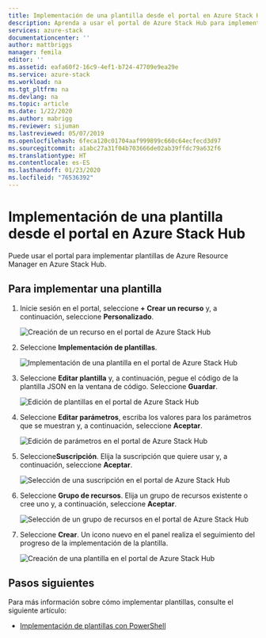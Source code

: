 ```yaml
---
title: Implementación de una plantilla desde el portal en Azure Stack Hub | Microsoft Docs
description: Aprenda a usar el portal de Azure Stack Hub para implementar plantillas.
services: azure-stack
documentationcenter: ''
author: mattbriggs
manager: femila
editor: ''
ms.assetid: eafa60f2-16c9-4ef1-b724-47709e9ea29e
ms.service: azure-stack
ms.workload: na
ms.tgt_pltfrm: na
ms.devlang: na
ms.topic: article
ms.date: 1/22/2020
ms.author: mabrigg
ms.reviewer: sijuman
ms.lastreviewed: 05/07/2019
ms.openlocfilehash: 6feca120c01704aaf999899c660c64ecfecd3d97
ms.sourcegitcommit: a1abc27a31f04b703666de02ab39ffdc79a632f6
ms.translationtype: HT
ms.contentlocale: es-ES
ms.lasthandoff: 01/23/2020
ms.locfileid: "76536392"
---
```

# <a name="deploy-a-template-using-the-portal-in-azure-stack-hub"></a>Implementación de una plantilla desde el portal en Azure Stack Hub

Puede usar el portal para implementar plantillas de Azure Resource Manager en Azure Stack Hub.

## <a name="to-deploy-a-template"></a>Para implementar una plantilla

1. Inicie sesión en el portal, seleccione **+ Crear un recurso** y, a continuación, seleccione **Personalizado**.

   ![Creación de un recurso en el portal de Azure Stack Hub](media/azure-stack-deploy-template-portal/template-deploy1.png)

1. Seleccione **Implementación de plantillas**.

   ![Implementación de una plantilla en el portal de Azure Stack Hub](media/azure-stack-deploy-template-portal/template-deploy2.png)

1. Seleccione **Editar plantilla** y, a continuación, pegue el código de la plantilla JSON en la ventana de código. Seleccione **Guardar**.

   ![Edición de plantillas en el portal de Azure Stack Hub](media/azure-stack-deploy-template-portal/template-deploy3.png)

1. Seleccione **Editar parámetros**, escriba los valores para los parámetros que se muestran y, a continuación, seleccione **Aceptar**.

   ![Edición de parámetros en el portal de Azure Stack Hub](media/azure-stack-deploy-template-portal/template-deploy4.png)

1. Seleccione**Suscripción**. Elija la suscripción que quiere usar y, a continuación, seleccione **Aceptar**.

   ![Selección de una suscripción en el portal de Azure Stack Hub](media/azure-stack-deploy-template-portal/template-deploy5.png)

1. Seleccione **Grupo de recursos**. Elija un grupo de recursos existente o cree uno y, a continuación, seleccione **Aceptar**.

   ![Selección de un grupo de recursos en el portal de Azure Stack Hub](media/azure-stack-deploy-template-portal/template-deploy6.png)

1. Seleccione **Crear**. Un icono nuevo en el panel realiza el seguimiento del progreso de la implementación de la plantilla.

   ![Creación de una plantilla en el portal de Azure Stack Hub](media/azure-stack-deploy-template-portal/template-deploy7.png)

## <a name="next-steps"></a>Pasos siguientes

Para más información sobre cómo implementar plantillas, consulte el siguiente artículo:

- [Implementación de plantillas con PowerShell](azure-stack-deploy-template-powershell.md)
